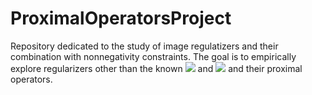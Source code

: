 # ProximalOperatorsProject
Repository dedicated to the study of image regulatizers and their combination with nonnegativity constraints. The goal is to empirically explore regularizers other than the known <img src="https://render.githubusercontent.com/render/math?math=\mathrm{L}^1"> and <img src="https://render.githubusercontent.com/render/math?math=\mathrm{L}^2"> and their proximal operators.
